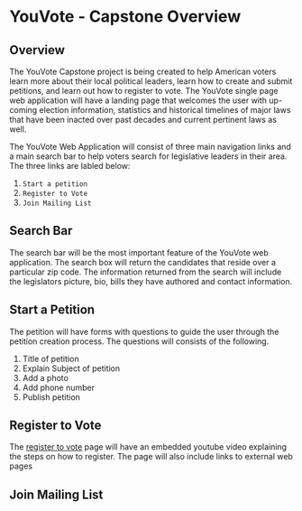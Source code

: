 # YouVote - Capstone Overview

## Overview

The YouVote Capstone project is being created to help American voters learn more about their local political leaders, learn how to create and submit petitions, and learn out how to register to vote. The YouVote single page web application will have a landing page that welcomes the user with up-coming election information, statistics and historical timelines of major laws that have been inacted over past decades and current pertinent laws as well.

The YouVote Web Application will consist of three main navigation links and a main search bar to help voters search for legislative leaders in their area. The three links are labled below:

1. `Start a petition`
2. `Register to Vote`
3. `Join Mailing List`

## Search Bar

The search bar will be the most important feature of the YouVote web application. The search box will return the candidates that reside over a particular zip code. The information returned from the search will include the legislators picture, bio, bills they have authored and contact information.

## Start a Petition

The petition will have forms with questions to guide the user through the petition creation process. The questions will consists of the following.

1. Title of petition
2. Explain Subject of petition
3. Add a photo
4. Add phone number
5. Publish petition

## Register to Vote

The [register to vote](https://www.youtube.com/embed/JAI9vuvCads) page will have an embedded youtube video explaining the steps on how to register. The page will also include links to external web pages

## Join Mailing List

